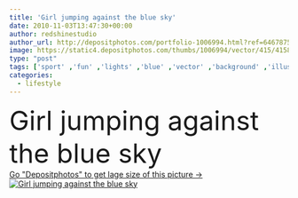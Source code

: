 ```yaml
---
title: 'Girl jumping against the blue sky'
date: 2010-11-03T13:47:30+00:00
author: redshinestudio
author_url: http://depositphotos.com/portfolio-1006994.html?ref=64678756
image: https://static4.depositphotos.com/thumbs/1006994/vector/415/4158976/api_thumb_450.jpg?forcejpeg=true
type: "post"
tags: ['sport' ,'fun' ,'lights' ,'blue' ,'vector' ,'background' ,'illustration' ,'high' ,'isolated' ,'sky' ,'happy' ,'person' ,'human' ,'art' ,'girl' ,'female' ,'young' ,'people' ,'women' ,'freedom' ,'sun' ,'happiness' ,'vitality' ,'joy' ,'flying' ,'sunny' ,'health' ,'healthy' ,'teenager' ,'black' ,'silhouette' ,'cartoon' ,'symbol' ,'active' ,'jumping' ,'lifestyle' ,'emotional' ,'body' ,'Exercising' ,'jump' ,'vacation' ,'clip art' ,'extreme' ,'athletics' ,'enjoying' ,'wellness' ,'activities' ,'teens' ,'against' ,'weekend' ]
categories: 
  - lifestyle
---
```

<div aling="center">
            <font size="60"> Girl jumping against the blue sky</font>   
</div>
<div>
    <a href='https://depositphotos.com/4158976/stock-illustration-girl-jumping-against-the-blue.html?ref=64678756' target=_blank > Go "Depositphotos" to get lage size of this picture ->
        <img href='https://depositphotos.com/4158976/stock-illustration-girl-jumping-against-the-blue.html?ref=64678756' src='https://static4.depositphotos.com/1006994/415/v/950/depositphotos_4158976-stock-illustration-girl-jumping-against-the-blue.jpg?forcejpeg=true' alt='Girl jumping against the blue sky' >
    </a>
</div>
